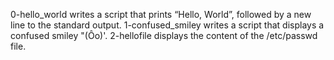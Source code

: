 0-hello_world writes a script that prints “Hello, World”, followed by a new line to the standard output.
1-confused_smiley writes a script that displays a confused smiley "(Ôo)'.
2-hellofile displays the content of the /etc/passwd file.
